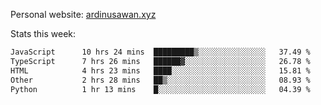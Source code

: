 Personal website: [ardinusawan.xyz](https://ardinusawan.xyz)

Stats this week:
<!--START_SECTION:waka-->

```txt
JavaScript      10 hrs 24 mins  █████████▒░░░░░░░░░░░░░░░   37.49 %
TypeScript      7 hrs 26 mins   ██████▓░░░░░░░░░░░░░░░░░░   26.78 %
HTML            4 hrs 23 mins   ████░░░░░░░░░░░░░░░░░░░░░   15.81 %
Other           2 hrs 28 mins   ██▒░░░░░░░░░░░░░░░░░░░░░░   08.93 %
Python          1 hr 13 mins    █░░░░░░░░░░░░░░░░░░░░░░░░   04.39 %
```

<!--END_SECTION:waka-->
